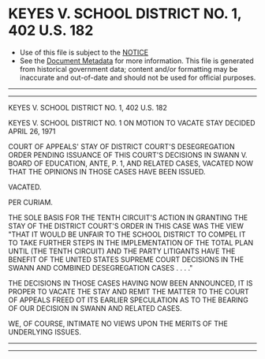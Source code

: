 ---
---

# KEYES V. SCHOOL DISTRICT NO. 1, 402 U.S. 182

* Use of this file is subject to the [NOTICE](https://github.com/publicdocs/notice/blob/master/NOTICE)
* See the [Document Metadata](../../../) for more information.
  This file is generated from historical government data; content and/or formatting may be inaccurate and out-of-date and should not be used for official purposes.

----------
----------

KEYES V. SCHOOL DISTRICT NO. 1, 402 U.S. 182

KEYES V. SCHOOL DISTRICT NO. 1 ON MOTION TO VACATE STAY DECIDED APRIL 26, 1971

COURT OF APPEALS' STAY OF DISTRICT COURT'S DESEGREGATION ORDER PENDING ISSUANCE OF THIS COURT'S DECISIONS IN SWANN V. BOARD OF EDUCATION, ANTE, P. 1, AND RELATED CASES, VACATED NOW THAT THE OPINIONS IN THOSE CASES HAVE BEEN ISSUED.

VACATED.

PER CURIAM.

THE SOLE BASIS FOR THE TENTH CIRCUIT'S ACTION IN GRANTING THE STAY OF THE DISTRICT COURT'S ORDER IN THIS CASE WAS THE VIEW "THAT IT WOULD BE UNFAIR TO THE SCHOOL DISTRICT TO COMPEL IT TO TAKE FURTHER STEPS IN THE IMPLEMENTATION OF THE TOTAL PLAN UNTIL (THE TENTH CIRCUIT) AND THE PARTY LITIGANTS HAVE THE BENEFIT OF THE UNITED STATES SUPREME COURT DECISIONS IN THE SWANN AND COMBINED DESEGREGATION CASES . . . ."

THE DECISIONS IN THOSE CASES HAVING NOW BEEN ANNOUNCED, IT IS PROPER TO VACATE THE STAY AND REMIT THE MATTER TO THE COURT OF APPEALS FREED OT ITS EARLIER SPECULATION AS TO THE BEARING OF OUR DECISION IN SWANN AND RELATED CASES.

WE, OF COURSE, INTIMATE NO VIEWS UPON THE MERITS OF THE UNDERLYING ISSUES.


----------
----------

